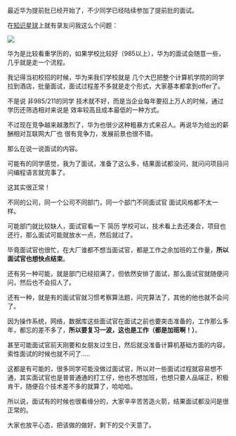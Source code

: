 
最近华为提前批已经开始了，不少同学已经陆续参加了提前批的面试。

在[知识星球](https://mp.weixin.qq.com/s/QVF6upVMSbgvZy8lHZS3CQ)上就有录友问我这么个问题：

![](https://code-thinking-1253855093.cos.ap-guangzhou.myqcloud.com/pics/20210711002802.png)

华为是比较看重学历的，如果学校比较好（985以上），华为的面试会随意一些，几乎就是走一个流程。

我记得当初校招的时候，华为来我们学校就是 几个大巴把整个计算机学院的同学拉到酒店，批量面试，面试过程差不多就是走个形式，大家基本都拿到offer了。

不是说 非985/211的同学 技术就不好，而是当企业每年要招上万人的时候，通过学历还筛选相对来说是 效率较高且成本最低的一种方式。

不过现在竞争越来越激烈了，华为也很少这种粗暴方式来召人。再说华为给出的薪酬相对互联网大厂也 很有竞争力，发展前景也很不错。

那么在说一说面试的内容。

可能有的同学感觉，我为了面试，准备了这么多，结果面试都没问，就问问项目问问编程语言就完事了。

这其实很正常！

不同的公司，同一个公司不同部门，同一个部门不同面试官 面试风格都不太一样。

可能部门就比较缺人，面试官看一下 简历 学校可以，技术看上去还凑合，项目也还行，那么面试可能就放水一点，然后就过了。

毕竟面试官也很忙，在大厂谁都不想当面试官，都是工作之余加班的工作量，**所以面试官也想快点结束**。

还有另一种可能，就是部门已经招满了，但依然安排了面试，那么面试官就随便问问，然后也不会招人了。

还有一种，就是有的面试官就习惯考察算法题，问完算法了，其他的他也就不会问了。

因为操作系统，网络，数据库这些面试官在面试之前也要突击准备的，工作那么多年，都忘的差不多了，**所以要复习一波，这也是工作（都是加班啊！）**。

甚至可能面试官前天刚要和女朋友过生日，然后就没准备计算机基础方面的内容，索性面试的时候也就不问了.....

这都是有可能的，很多同学可能没做过面试官，所以对一些面试过程就容易想不通，其实面试官也是普普通通的打工仔，他也不想加班，也想只要人品端正，积极肯干，随便召个技术差不多的就算了，哈哈哈。

所以说，面试有的时候也很看缘分的，大家辛辛苦苦造火箭，结果面试都没问是很正常的。

大家也放平心态，把该做的做好，剩下的交个天意了。


